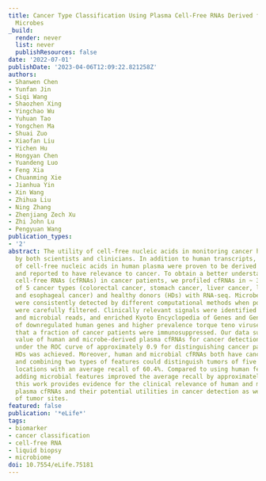 ```yaml
---
title: Cancer Type Classification Using Plasma Cell-Free RNAs Derived from Human and
  Microbes
_build:
  render: never
  list: never
  publishResources: false
date: '2022-07-01'
publishDate: '2023-04-06T12:09:22.821258Z'
authors:
- Shanwen Chen
- Yunfan Jin
- Siqi Wang
- Shaozhen Xing
- Yingchao Wu
- Yuhuan Tao
- Yongchen Ma
- Shuai Zuo
- Xiaofan Liu
- Yichen Hu
- Hongyan Chen
- Yuandeng Luo
- Feng Xia
- Chuanming Xie
- Jianhua Yin
- Xin Wang
- Zhihua Liu
- Ning Zhang
- Zhenjiang Zech Xu
- Zhi John Lu
- Pengyuan Wang
publication_types:
- '2'
abstract: The utility of cell-free nucleic acids in monitoring cancer has been recognized
  by both scientists and clinicians. In addition to human transcripts, a fraction
  of cell-free nucleic acids in human plasma were proven to be derived from microbes
  and reported to have relevance to cancer. To obtain a better understanding of plasma
  cell-free RNAs (cfRNAs) in cancer patients, we profiled cfRNAs in ~ 300 plasma samples
  of 5 cancer types (colorectal cancer, stomach cancer, liver cancer, lung cancer,
  and esophageal cancer) and healthy donors (HDs) with RNA-seq. Microbe-derived cfRNAs
  were consistently detected by different computational methods when potential contaminations
  were carefully filtered. Clinically relevant signals were identified from human
  and microbial reads, and enriched Kyoto Encyclopedia of Genes and Genomes pathways
  of downregulated human genes and higher prevalence torque teno viruses both suggest
  that a fraction of cancer patients were immunosuppressed. Our data support the diagnostic
  value of human and microbe-derived plasma cfRNAs for cancer detection, as an area
  under the ROC curve of approximately 0.9 for distinguishing cancer patients from
  HDs was achieved. Moreover, human and microbial cfRNAs both have cancer type specificity,
  and combining two types of features could distinguish tumors of five different primary
  locations with an average recall of 60.4%. Compared to using human features alone,
  adding microbial features improved the average recall by approximately 8%. In summary,
  this work provides evidence for the clinical relevance of human and microbe-derived
  plasma cfRNAs and their potential utilities in cancer detection as well as the determination
  of tumor sites.
featured: false
publication: '*eLife*'
tags:
- biomarker
- cancer classification
- cell-free RNA
- liquid biopsy
- microbiome
doi: 10.7554/eLife.75181
---
```


